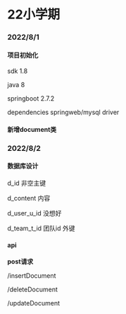 # 22小学期
### 2022/8/1
#### 项目初始化

sdk 1.8

java 8

springboot 2.7.2

dependencies springweb/mysql driver

#### 新增document类

### 2022/8/2

#### 数据库设计

d_id 非空主键

d_content 内容

d_user_u_id 没想好

d_team_t_id 团队id 外键

#### api
**post请求**

/insertDocument

/deleteDocument

/updateDocument